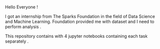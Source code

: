 Hello Everyone !

I got an internship from The Sparks Foundation in the field of Data Science and Machine Learning. 
Foundation provided me with dataset and I need to perform analysis .

This repository contains with 4 jupyter notebooks containing each task separately .
